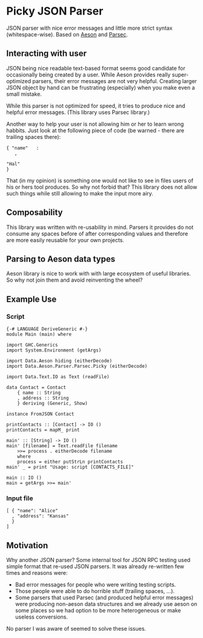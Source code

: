 Picky JSON Parser
=================

JSON parser with nice error messages and little
more strict syntax (whitespace-wise). Based on
[Aeson](http://hackage.haskell.org/package/aeson) and
[Parsec](http://hackage.haskell.org/package/parsec).

Interacting with user
---------------------

JSON being nice readable text-based format seems good candidate
for occasionally being created by a user. While Aeson provides really
super-optimized parsers, their error messages are not very helpful.
Creating larger JSON object by hand can be frustrating (especially)
when you make even a small mistake.

While this parser is not optimized for speed, it tries to produce
nice and helpful error messages. (This library uses Parsec library.)

Another way to help your user is not allowing him or her to
learn wrong habbits. Just look at the following piece of code (be
warned - there are trailing spaces there):

~~~ { .json }
{ "name"   :   
   ,   

"Hal"
}
~~~

That (in my opinion) is something one would not like to see in files
users of his or hers tool produces. So why not forbid that? This
library does not allow such things while still allowing to make
the input more airy.

Composability
-------------

This library was written with re-usability in mind. Parsers it
provides do not consume any spaces before of after corresponding
values and therefore are more easily reusable for your own projects.

Parsing to Aeson data types
---------------------------

Aeson library is nice to work with with large ecosystem of useful
libraries. So why not join them and avoid reinventing the wheel?

Example Use
-----------

### Script

~~~ { .haskell }
{-# LANGUAGE DeriveGeneric #-}
module Main (main) where

import GHC.Generics
import System.Environment (getArgs)

import Data.Aeson hiding (eitherDecode)
import Data.Aeson.Parser.Parsec.Picky (eitherDecode)

import Data.Text.IO as Text (readFile)

data Contact = Contact
    { name :: String
    , address :: String
    } deriving (Generic, Show)

instance FromJSON Contact

printContacts :: [Contact] -> IO ()
printContacts = mapM_ print

main' :: [String] -> IO ()
main' [filename] = Text.readFile filename
    >>= process . eitherDecode filename
    where
    process = either putStrLn printContacts
main' _ = print "Usage: script [CONTACTS_FILE]"

main :: IO ()
main = getArgs >>= main'
~~~

### Input file

~~~ { .json }
[ { "name": "Alice"
  , "address": "Kansas"
  }
]
~~~

Motivation
----------

Why another JSON parser? Some internal tool for
JSON RPC testing used simple format that re-used JSON parsers.
It was already re-written few times and reasons were:

* Bad error messages for people who were writing testing scripts.
* Those people were able to do horrible stuff (trailing spaces, ...).
* Some parsers that used Parsec (and produced helpful error messages)
  were producing non-aeson data structures and we already use
  aeson on some places so we had option to be more heterogeneous
  or make useless conversions.

No parser I was aware of seemed to solve these issues.
